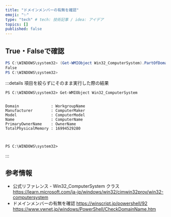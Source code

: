 ```yaml
---
title: "ドメインメンバーの有無を確認"
emoji: "✨"
type: "tech" # tech: 技術記事 / idea: アイデア
topics: []
published: false
---
```

## True・Falseで確認
```powershell
PS C:\WINDOWS\system32> (Get-WMIObject Win32_ComputerSystem).PartOfDomain
False
PS C:\WINDOWS\system32>
```
:::details 項目を絞らずにそのまま実行した際の結果
```powershell:
PS C:\WINDOWS\system32> Get-WMIObject Win32_ComputerSystem


Domain              : WorkgroupName
Manufacturer        : ComputerMaker
Model               : ComputerModel
Name                : ComputerName
PrimaryOwnerName    : OwnerName
TotalPhysicalMemory : 16994529280



PS C:\WINDOWS\system32>
```
:::
## 参考情報
- 公式リファレンス - Win32_ComputerSystem クラス
    https://learn.microsoft.com/ja-jp/windows/win32/cimwin32prov/win32-computersystem
- ドメインメンバーの有無を確認
    https://winscript.jp/powershell/92
    https://www.vwnet.jp/windows/PowerShell/CheckDomainName.htm
